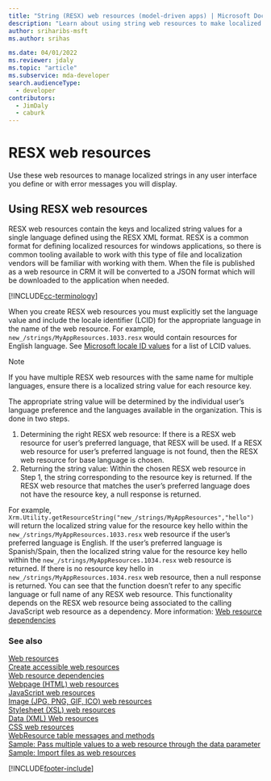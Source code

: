```yaml
---
title: "String (RESX) web resources (model-driven apps) | Microsoft Docs" # Intent and product brand in a unique string of 43-59 chars including spaces
description: "Learn about using string web resources to make localized strings available for use" # 115-145 characters including spaces. This abstract displays in the search result.
author: sriharibs-msft
ms.author: srihas

ms.date: 04/01/2022
ms.reviewer: jdaly
ms.topic: "article"
ms.subservice: mda-developer
search.audienceType: 
  - developer
contributors: 
  - JimDaly
  - caburk
---
```

# RESX web resources

Use these web resources to manage localized strings in any user interface you define or with error messages you will display. 

## Using RESX web resources

RESX web resources contain the keys and localized string values for a single language defined using the RESX XML format. RESX is a common format for defining localized resources for windows applications, so there is common tooling available to work with this type of file and localization vendors will be familiar with working with them. When the file is published as a web resource in CRM it will be converted to a JSON format which will be downloaded to the application when needed.

[!INCLUDE[cc-terminology](../data-platform/includes/cc-terminology.md)]

When you create RESX web resources you must explicitly set the language value and include the locale identifier (LCID) for the appropriate language in the name of the web resource. For example, `new_/strings/MyAppResources.1033.resx` would contain resources for English language.  See [Microsoft locale ID values](/previous-versions/windows/embedded/ms912047(v=winembedded.10)) for a list of LCID values.

> [!NOTE]
> If you have multiple RESX web resources with the same name for multiple languages, ensure there is a localized string value for each resource key.

The appropriate string value will be determined by the individual user’s language preference and the languages available in the organization. This is done in two steps.

1. Determining the right RESX web resource: If there is a RESX web resource for user’s preferred language, that RESX will be used. If a RESX web resource for user’s preferred language is not found, then the RESX web resource for base language is chosen.
2. Returning the string value: Within the chosen RESX web resource in Step 1, the string corresponding to the resource key is returned. If the RESX web resource that matches the user’s preferred language does not have the resource key, a null response is returned.
 
For example, `Xrm.Utility.getResourceString("new_/strings/MyAppResources","hello")` will return the localized string value for the resource key hello within the `new_/strings/MyAppResources.1033.resx` web resource if the user’s preferred language is English. If the user’s preferred language is Spanish/Spain, then the localized string value for the resource key hello within the `new_/strings/MyAppResources.1034.resx` web resource is returned. If there is no resource key hello in `new_/strings/MyAppResources.1034.resx` web resource, then a null response is returned. You can see that the function doesn’t refer to any specific language or full name of any RESX web resource. This functionality depends on the RESX web resource being associated to the calling JavaScript web resource as a dependency. More information: [Web resource dependencies](web-resource-dependencies.md)


### See also

[Web resources](web-resources.md)<br />
[Create accessible web resources](create-accessible-web-resources.md)<br />
[Web resource dependencies](web-resource-dependencies.md)<br />
[Webpage (HTML) web resources](webpage-html-web-resources.md)<br />
[JavaScript web resources](script-jscript-web-resources.md)<br />
[Image (JPG, PNG, GIF, ICO) web resources](image-web-resources.md)<br />
[Stylesheet (XSL) web resources](stylesheet-xsl-web-resources.md)<br />
[Data (XML) Web resources](data-xml-web-resources.md)<br />
[CSS web resources](css-web-resources.md)<br />
[WebResource table messages and methods](../data-platform/reference/entities/webresource.md)<br />
[Sample: Pass multiple values to a  web resource through the data parameter](sample-pass-multiple-values-web-resource-through-data-parameter.md)<br />
[Sample: Import files as web resources](sample-import-files-web-resources.md)


[!INCLUDE[footer-include](../../includes/footer-banner.md)]
